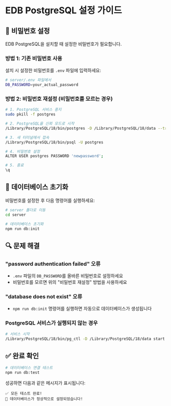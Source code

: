 # EDB PostgreSQL 설정 가이드

## 🔐 비밀번호 설정

EDB PostgreSQL을 설치할 때 설정한 비밀번호가 필요합니다. 

### 방법 1: 기존 비밀번호 사용
설치 시 설정한 비밀번호를 `.env` 파일에 입력하세요:

```bash
# server/.env 파일에서
DB_PASSWORD=your_actual_password
```

### 방법 2: 비밀번호 재설정 (비밀번호를 모르는 경우)

```bash
# 1. PostgreSQL 서비스 중지
sudo pkill -f postgres

# 2. PostgreSQL을 신뢰 모드로 시작
/Library/PostgreSQL/18/bin/postgres -D /Library/PostgreSQL/18/data --trust

# 3. 새 터미널에서 접속
/Library/PostgreSQL/18/bin/psql -U postgres

# 4. 비밀번호 설정
ALTER USER postgres PASSWORD 'newpassword';

# 5. 종료
\q
```

## 🚀 데이터베이스 초기화

비밀번호를 설정한 후 다음 명령어를 실행하세요:

```bash
# server 폴더로 이동
cd server

# 데이터베이스 초기화
npm run db:init
```

## 🔍 문제 해결

### "password authentication failed" 오류
- `.env` 파일의 `DB_PASSWORD`를 올바른 비밀번호로 설정하세요
- 비밀번호를 모르면 위의 "비밀번호 재설정" 방법을 사용하세요

### "database does not exist" 오류
- `npm run db:init` 명령어를 실행하면 자동으로 데이터베이스가 생성됩니다

### PostgreSQL 서비스가 실행되지 않는 경우
```bash
# 서비스 시작
/Library/PostgreSQL/18/bin/pg_ctl -D /Library/PostgreSQL/18/data start
```

## ✅ 완료 확인

```bash
# 데이터베이스 연결 테스트
npm run db:test
```

성공하면 다음과 같은 메시지가 표시됩니다:
```
✅ 모든 테스트 완료!
🎉 데이터베이스가 정상적으로 설정되었습니다!
```
